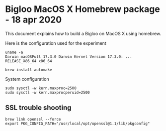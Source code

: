 Bigloo MacOS X Homebrew package - 18 apr 2020
=============================================

This document explains how to build a Bigloo on MacOS X using homebrew.

Here is the configuration used for the experiment

```shell
uname -a
Darwin macOSFull 17.3.0 Darwin Kernel Version 17.3.0: ... RELEASE_X86_64 x86_64
```

```shell
brew install automake
```

System configuration

```shell
sudo sysctl -w kern.maxproc=2500
sudo sysctl -w kern.maxprocperuid=2500
```

SSL trouble shooting
--------------------

```shell
brew link openssl --force
export PKG_CONFIG_PATH="/usr/local/opt/openssl@1.1/lib/pkgconfig"
```
